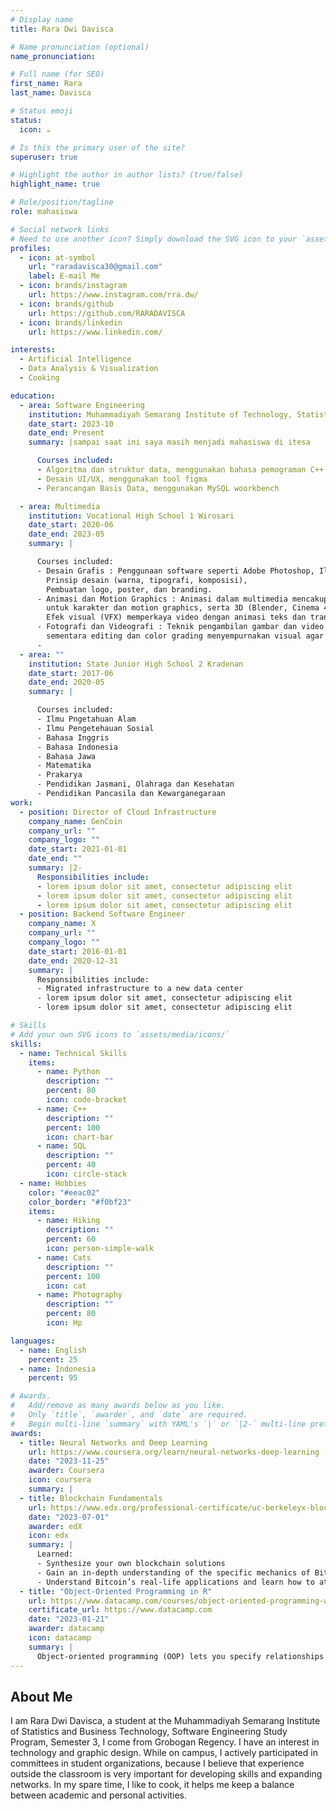 ```yaml
---
# Display name
title: Rara Dwi Davisca

# Name pronunciation (optional)
name_pronunciation:

# Full name (for SEO)
first_name: Rara
last_name: Davisca

# Status emoji
status:
  icon: ☕️

# Is this the primary user of the site?
superuser: true

# Highlight the author in author lists? (true/false)
highlight_name: true

# Role/position/tagline
role: mahasiswa

# Social network links
# Need to use another icon? Simply download the SVG icon to your `assets/media/icons/` folder.
profiles:
  - icon: at-symbol
    url: "raradavisca30@gmail.com"
    label: E-mail Me
  - icon: brands/instagram
    url: https://www.instagram.com/rra.dw/
  - icon: brands/github
    url: https://github.com/RARADAVISCA
  - icon: brands/linkedin
    url: https://www.linkedin.com/

interests:
  - Artificial Intelligence
  - Data Analysis & Visualization
  - Cooking

education:
  - area: Software Engineering
    institution: Muhammadiyah Semarang Institute of Technology, Statistics and Business
    date_start: 2023-10
    date_end: Present
    summary: |sampai saat ini saya masih menjadi mahasiswa di itesa

      Courses included:
      - Algoritma dan struktur data, menggunakan bahasa pemograman C++ & C
      - Desain UI/UX, menggunakan tool figma
      - Perancangan Basis Data, menggunakan MySQL woorkbench

  - area: Multimedia
    institution: Vocational High School 1 Wirosari
    date_start: 2020-06
    date_end: 2023-05
    summary: |

      Courses included:
      - Desain Grafis : Penggunaan software seperti Adobe Photoshop, Illustrator dan CorelDRAW,
        Prinsip desain (warna, tipografi, komposisi),
        Pembuatan logo, poster, dan branding.
      - Animasi dan Motion Graphics : Animasi dalam multimedia mencakup 2D (Adobe Animate, After Effects)
        untuk karakter dan motion graphics, serta 3D (Blender, Cinema 4D, Maya) untuk objek dan lingkungan realistis. 
        Efek visual (VFX) memperkaya video dengan animasi teks dan transisi sinematik, menjadikannya elemen penting dalam industri kreatif. 
      - Fotografi dan Videografi : Teknik pengambilan gambar dan video mengandalkan penggunaan kamera dan pencahayaan yang tepat,
        sementara editing dan color grading menyempurnakan visual agar lebih estetis dan profesional. 
      - 
  - area: ""
    institution: State Junior High School 2 Kradenan
    date_start: 2017-06
    date_end: 2020-05
    summary: |

      Courses included:
      - Ilmu Pngetahuan Alam
      - Ilmu Pengetehauan Sosial
      - Bahasa Inggris
      - Bahasa Indonesia
      - Bahasa Jawa
      - Matematika
      - Prakarya
      - Pendidikan Jasmani, Olahraga dan Kesehatan
      - Pendidikan Pancasila dan Kewarganegaraan
work:
  - position: Director of Cloud Infrastructure
    company_name: GenCoin
    company_url: ""
    company_logo: ""
    date_start: 2021-01-01
    date_end: ""
    summary: |2-
      Responsibilities include:
      - lorem ipsum dolor sit amet, consectetur adipiscing elit
      - lorem ipsum dolor sit amet, consectetur adipiscing elit
      - lorem ipsum dolor sit amet, consectetur adipiscing elit
  - position: Backend Software Engineer
    company_name: X
    company_url: ""
    company_logo: ""
    date_start: 2016-01-01
    date_end: 2020-12-31
    summary: |
      Responsibilities include:
      - Migrated infrastructure to a new data center
      - lorem ipsum dolor sit amet, consectetur adipiscing elit
      - lorem ipsum dolor sit amet, consectetur adipiscing elit

# Skills
# Add your own SVG icons to `assets/media/icons/`
skills:
  - name: Technical Skills
    items:
      - name: Python
        description: ""
        percent: 80
        icon: code-bracket
      - name: C++
        description: ""
        percent: 100
        icon: chart-bar
      - name: SQL
        description: ""
        percent: 40
        icon: circle-stack
  - name: Hobbies
    color: "#eeac02"
    color_border: "#f0bf23"
    items:
      - name: Hiking
        description: ""
        percent: 60
        icon: person-simple-walk
      - name: Cats
        description: ""
        percent: 100
        icon: cat
      - name: Photography
        description: ""
        percent: 80
        icon: Hp

languages:
  - name: English
    percent: 25
  - name: Indonesia
    percent: 95

# Awards.
#   Add/remove as many awards below as you like.
#   Only `title`, `awarder`, and `date` are required.
#   Begin multi-line `summary` with YAML's `|` or `|2-` multi-line prefix and indent 2 spaces below.
awards:
  - title: Neural Networks and Deep Learning
    url: https://www.coursera.org/learn/neural-networks-deep-learning
    date: "2023-11-25"
    awarder: Coursera
    icon: coursera
    summary: |
  - title: Blockchain Fundamentals
    url: https://www.edx.org/professional-certificate/uc-berkeleyx-blockchain-fundamentals
    date: "2023-07-01"
    awarder: edX
    icon: edx
    summary: |
      Learned:
      - Synthesize your own blockchain solutions
      - Gain an in-depth understanding of the specific mechanics of Bitcoin
      - Understand Bitcoin’s real-life applications and learn how to attack and destroy Bitcoin, Ethereum, smart contracts and Dapps, and alternatives to Bitcoin’s Proof-of-Work consensus algorithm
  - title: "Object-Oriented Programming in R"
    url: https://www.datacamp.com/courses/object-oriented-programming-with-s3-and-r6-in-r
    certificate_url: https://www.datacamp.com
    date: "2023-01-21"
    awarder: datacamp
    icon: datacamp
    summary: |
      Object-oriented programming (OOP) lets you specify relationships between functions and the objects that they can act on, helping youss manage complexity in your code. This is an intermediate level course, providing an introduction to OOP, using the S3 and R6 systems. S3 is a great day-to-day R programming tool that simplifies some of the functions that you write. R6 is especially useful for industry-specific analyses, working with web APIs, and building GUIs.
---
```


## About Me

I am Rara Dwi Davisca, a student at the Muhammadiyah Semarang Institute of Statistics and Business Technology, Software Engineering Study Program, Semester 3, I come from Grobogan Regency. I have an interest in technology and graphic design.
While on campus, I actively participated in committees in student organizations, because I believe that experience outside the classroom is very important for developing skills and expanding networks. In my spare time, I like to cook, it helps me keep a balance between academic and personal activities.
